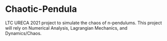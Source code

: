 # Chaotic-Pendula
LTC URECA 2021 project to simulate the chaos of n-pendulums.
This project will rely on Numerical Analysis, Lagrangian Mechanics, and Dynamics/Chaos.